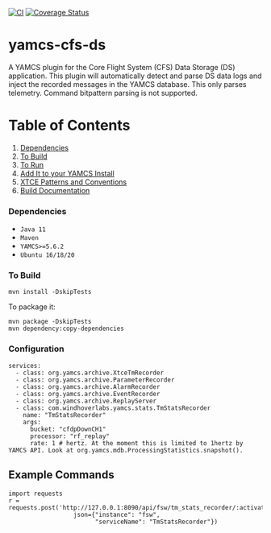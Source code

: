 [![CI](https://github.com/WindhoverLabs/yamcs-cfs-ds/actions/workflows/ci.yml/badge.svg)](https://github.com/WindhoverLabs/yamcs-cfs-ds/actions/workflows/ci.yml)
[![Coverage Status](https://coveralls.io/repos/github/WindhoverLabs/yamcs-cfs-ds/badge.svg?branch=main)](https://coveralls.io/github/WindhoverLabs/yamcs-cfs-ds?branch=main)
# yamcs-cfs-ds
A YAMCS plugin for the Core Flight System (CFS) Data Storage (DS) application.  This plugin will automatically detect and parse DS data logs and inject the recorded
messages in the YAMCS database.  This only parses telemetry.  Command bitpattern parsing is not supported.

# Table of Contents
1. [Dependencies](#dependencies)
2. [To Build](#to_build)  
3. [To Run](#to_run)
4. [Add It to your YAMCS Install](#add_it_to_yamcs)   
5. [XTCE Patterns and Conventions](#XTCE-Patterns-and-Conventions)
5. [Build Documentation](#build_documentation)


### Dependencies <a name="dependencies"></a>
- `Java 11`
- `Maven`
- `YAMCS>=5.6.2`
- `Ubuntu 16/18/20`

### To Build <a name="to_build"></a>
```
mvn install -DskipTests
```

To package it:
```
mvn package -DskipTests
mvn dependency:copy-dependencies
```


### Configuration
```
services:
  - class: org.yamcs.archive.XtceTmRecorder
  - class: org.yamcs.archive.ParameterRecorder
  - class: org.yamcs.archive.AlarmRecorder
  - class: org.yamcs.archive.EventRecorder
  - class: org.yamcs.archive.ReplayServer
  - class: com.windhoverlabs.yamcs.stats.TmStatsRecorder
    name: "TmStatsRecorder"
    args:
      bucket: "cfdpDownCH1"
      processor: "rf_replay"
      rate: 1 # hertz. At the moment this is limited to 1hertz by YAMCS API. Look at org.yamcs.mdb.ProcessingStatistics.snapshot().
```

## Example Commands

```
import requests
r = requests.post('http://127.0.0.1:8090/api/fsw/tm_stats_recorder/:activate',
                  json={"instance": "fsw",
                        "serviceName": "TmStatsRecorder"})
```

